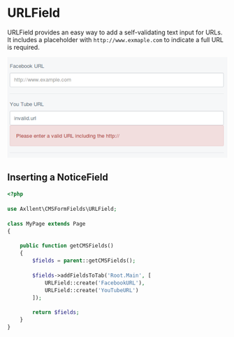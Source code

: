 # URLField

URLField provides an easy way to add a self-validating text input for URLs.
It includes a placeholder with `http://www.exmaple.com` to indicate a full URL is required.



![URLField](img/URLField.png "URLField Example")

## Inserting a NoticeField

```php
<?php

use Axllent\CMSFormFields\URLField;

class MyPage extends Page
{

    public function getCMSFields()
    {
        $fields = parent::getCMSFields();

        $fields->addFieldsToTab('Root.Main', [
            URLField::create('FacebookURL'),
            URLField::create('YouTubeURL')
        ]);

        return $fields;
    }
}
```
